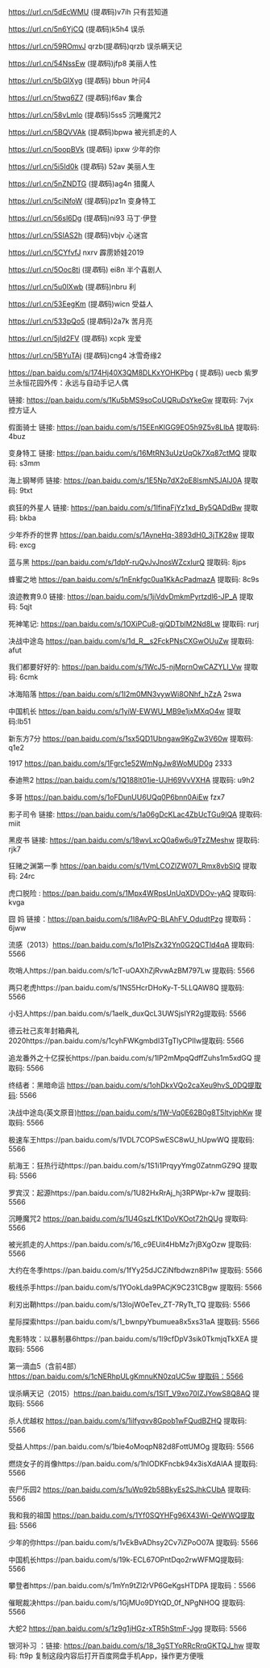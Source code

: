 

https://url.cn/5dEcWMU      (提*取*码)v7ih    只有芸知道


https://url.cn/5n6YjCQ      (提*取*码)k5h4    误杀

https://url.cn/59ROmvJ  qrzb(提*取*码)qrzb  误杀瞒天记

https://url.cn/54NssEw      (提*取*码)jfp8  美丽人性

 
https://url.cn/5bGIXyg   (提*取*码) bbun    叶问4


https://url.cn/5twq6Z7   (提*取*码)f6av 集合

https://url.cn/58vLmlo  (提*取*码)5ss5  沉睡魔咒2


https://url.cn/5BQVVAk   (提*取*码)bpwa 被光抓走的人

https://url.cn/5oopBVk   (提*取*码) ipxw 少年的你

https://url.cn/5i5Id0k  (提*取*码) 52av 美丽人生

https://url.cn/5nZNDTG  (提*取*码)ag4n  猎魔人

https://url.cn/5ciNfoW   (提*取*码)pz1n 变身特工 


https://url.cn/56sl6Dg  (提*取*码)ni93  马丁·伊登

https://url.cn/5SIAS2h  (提*取*码)vbjv 心迷宫

https://url.cn/5CYfvfJ  nxrv 霹雳娇娃2019

https://url.cn/5Ooc8ti  (提*取*码) ei8n 半个喜剧人

https://url.cn/5u0lXwb (提*取*码)nbru 利

https://url.cn/53EegKm  (提*取*码)wicn 受益人

https://url.cn/533pQo5  (提*取*码)2a7k 苦月亮

https://url.cn/5jId2FV  (提*取*码) xcpk 宠爱
  
https://url.cn/5BYuTAj    (提*取*码)cng4  冰雪奇缘2


https://pan.baidu.com/s/174Hj40X3QM8DLKxYOHKPbg  ( 提*取*码) uecb 紫罗兰永恒花园外传：永远与自动手记人偶

链接: https://pan.baidu.com/s/1Ku5bMS9soCoUQRuDsYkeGw 提取码: 7vjx   控方证人

假面骑士 链接: https://pan.baidu.com/s/15EEnKlGG9EO5h9Z5v8LlbA 提取码: 4buz



变身特工 链接: https://pan.baidu.com/s/16MtRN3uUzUqOk7Xq87ctMQ 提取码: s3mm


海上钢琴师 链接: https://pan.baidu.com/s/1E5Np7dX2pE8lsmN5JAlJ0A 提取码: 9txt

 疯狂的外星人 链接: https://pan.baidu.com/s/1IfinaFjYz1xd_By5QADdBw 提取码: bkba
 
 
少年乔乔的世界 https://pan.baidu.com/s/1AyneHq-3893dH0_3jTK28w 提取码: excg  

蓝与黑 https://pan.baidu.com/s/1dpY-ruQvJvJnosWZcxIurQ 提取码: 8jps

蜂蜜之地 https://pan.baidu.com/s/1nEnkfgc0ua1KkAcPadmazA 提取码: 8c9s

浪迹教育9.0 链接: https://pan.baidu.com/s/1jiVdvDmkmPyrtzdl6-JP_A 提取码: 5qjt 

死神笔记: https://pan.baidu.com/s/1OXiPCu8-gjQDTblM2Nd8Lw 提取码: rurj

决战中途岛  https://pan.baidu.com/s/1d_R__s2FckPNsCXGwOUuZw 提取码: afut

我们都要好好的: https://pan.baidu.com/s/1WcJ5-njMprnOwCAZYLl_Vw 提取码: 6cmk

冰海陷落  https://pan.baidu.com/s/1I2m0MN3vywWi8ONhf_hZzA    2swa

中国机长 https://pan.baidu.com/s/1yiW-EWWU_MB9e1jxMXqO4w 提取码:lb51


新东方7分 https://pan.baidu.com/s/1sx5QD1Ubngaw9KgZw3V60w 提取码: q1e2 

1917 https://pan.baidu.com/s/1Fgrc1e52WmNgJw8WoMUD0g 2333

泰迪熊2 https://pan.baidu.com/s/1Q188lt01ie-UJH69VvVXHA 提取码: u9h2 

多哥 https://pan.baidu.com/s/1oFDunUU6UQq0P6bnn0AiEw   fzx7

影子司令 链接: https://pan.baidu.com/s/1a06gDcKLac4ZbUcTGu9IQA 提取码: miit

黑皮书 链接: https://pan.baidu.com/s/18wvLxcQ0a6w6u9TzZMeshw 提取码: rjk7

狂赌之渊第一季  https://pan.baidu.com/s/1VmLCOZlZW07I_Rmx8vbSIQ 提取码: 24rc 

虎口脱险 : https://pan.baidu.com/s/1Mpx4WRpsUnUqXDVDOv-yAQ 提取码: kvga

囧 妈 链接：https://pan.baidu.com/s/1I8AvPQ-BLAhFV_OdudtPzg 
提取码：6jww



流感（2013）https://pan.baidu.com/s/1o1PIsZx32Yn0G2QCTld4qA 提取码: 5566

吹哨人https://pan.baidu.com/s/1cT-uOAXhZjRvwAzBM797Lw 提取码: 5566



两只老虎https://pan.baidu.com/s/1NS5HcrDHoKy-T-5LLQAW8Q 提取码: 5566

小妇人https://pan.baidu.com/s/1aeIk_duxQcL3UWSjsIYR2g提取码: 5566

德云社己亥年封箱典礼2020https://pan.baidu.com/s/1cyhFWKgmbdI3TgTlyCPIIw提取码: 5566

追龙番外之十亿探长https://pan.baidu.com/s/1lP2mMpqQdffZuhs1m5xdGQ 提取码: 5566

终结者：黑暗命运 https://pan.baidu.com/s/1ohDkxVQo2caXeu9hvS_0DQ提取码: 5566

决战中途岛(英文原音)https://pan.baidu.com/s/1W-Vq0E62B0g8T5ltvjphKw 提取码: 5566

极速车王https://pan.baidu.com/s/1VDL7COPSwESC8wU_hUpwWQ 提取码: 5566

航海王：狂热行动https://pan.baidu.com/s/1S1i1PrqyyYmg0ZatnmGZ9Q 提取码: 5566

罗宾汉：起源https://pan.baidu.com/s/1U82HxRrAj_hj3RPWpr-k7w 提取码: 5566

沉睡魔咒2 https://pan.baidu.com/s/1U4GszLfK1DoVKOot72hQUg 提取码: 5566

被光抓走的人https://pan.baidu.com/s/16_c9EUit4HbMz7rjBXgOzw 提取码: 5566

大约在冬季https://pan.baidu.com/s/1fYy25dJCZiNfbdwzn8Pi1w 提取码: 5566

极线杀手https://pan.baidu.com/s/1YOokLda9PACjK9C231CBgw 提取码: 5566

利刃出鞘https://pan.baidu.com/s/13lojW0eTev_ZT-7RyTt_TQ 提取码: 5566


星际探索https://pan.baidu.com/s/1_bwnpyYbumuea8x5xs31aA 提取码: 5566

鬼影特攻：以暴制暴6https://pan.baidu.com/s/1l9cfDpV3sik0TkmjqTkXEA 提取码: 5566

第一滴血5（含前4部）https://pan.baidu.com/s/1cNERhpULgKmnuKN0zqUC5w 提取码：5566

误杀瞒天记（2015）https://pan.baidu.com/s/1SlT_V9xo70IZJYowS8Q8AQ 提取码: 5566

杀人优越权 https://pan.baidu.com/s/1ilfyqvv8Gpob1wFQudBZHQ 提取码: 5566

受益人https://pan.baidu.com/s/1bie4oMoqpN82d8FottUMOg 提取码: 5566

燃烧女子的肖像https://pan.baidu.com/s/1hIODKFncbk94x3isXdAlAA 提取码: 5566

丧尸乐园2 https://pan.baidu.com/s/1uWp92b58BkyEs2SJhkCUbA 提取码: 5566

我和我的祖国 https://pan.baidu.com/s/1Yf0SQYHFg96X43Wi-QeWWQ提取码: 5566

少年的你https://pan.baidu.com/s/1vEkBvADhsy2Cv7iZPoO07A 提取码: 5566

中国机长https://pan.baidu.com/s/19k-ECL67OPntDqo2rwWFMQ提取码: 5566

攀登者https://pan.baidu.com/s/1mYn9tZl2rVP6GeKgsHTDPA 提取码：5566

催眠裁决https://pan.baidu.com/s/1GjMUo9DYtQD_0f_NPgNHOQ 提取码: 5566

大蛇2 https://pan.baidu.com/s/1z9g1jHGz-xTR5hStmF-Jgg 提取码: 5566

银河补习 ：链接: https://pan.baidu.com/s/18_3gSTYoRRcRrqGKTQJ_hw 提取码: ft9p 复制这段内容后打开百度网盘手机App，操作更方便哦
